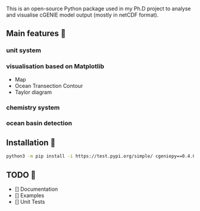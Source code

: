 This is an open-source Python package used in my Ph.D project to analyse and visualise cGENIE model output (mostly in netCDF format).


## Main features 🐛

### unit system
### visualisation based on Matplotlib
- Map
- Ocean Transection Contour 
- Taylor diagram

### chemistry system
### ocean basin detection


## Installation 🙂

```bash
python3 -m pip install -i https://test.pypi.org/simple/ cgeniepy==0.4.0
```

## TODO 🚩

- [] Documentation
- [] Examples
- [] Unit Tests

